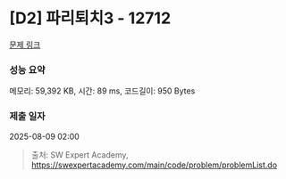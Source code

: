 # [D2] 파리퇴치3 - 12712 

[문제 링크](https://swexpertacademy.com/main/code/problem/problemDetail.do?contestProbId=AXuARWAqDkQDFARa) 

### 성능 요약

메모리: 59,392 KB, 시간: 89 ms, 코드길이: 950 Bytes

### 제출 일자

2025-08-09 02:00



> 출처: SW Expert Academy, https://swexpertacademy.com/main/code/problem/problemList.do